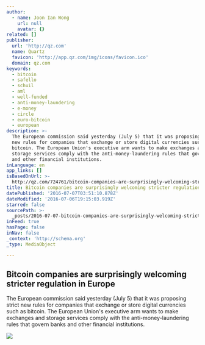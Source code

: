 ```yaml
---
author:
  - name: Joon Ian Wong
    url: null
    avatar: {}
related: []
publisher:
  url: 'http://qz.com'
  name: Quartz
  favicon: 'http://app.qz.com/img/icons/favicon.ico'
  domain: qz.com
keywords:
  - bitcoin
  - safello
  - schuil
  - aml
  - well-funded
  - anti-money-laundering
  - e-money
  - circle
  - euro-bitcoin
  - european
description: >-
  The European commission said yesterday (July 5) that it was proposing strict
  new rules for companies that exchange or store digital currencies such as
  bitcoin. The European Union's executive arm wants to make exchanges and
  storage services comply with the anti-money-laundering rules that govern banks
  and other financial institutions.
inLanguage: en
app_links: []
isBasedOnUrl: >-
  http://qz.com/724761/bitcoin-companies-are-surprisingly-welcoming-stricter-regulation-in-europe/
title: Bitcoin companies are surprisingly welcoming stricter regulation in Europe
datePublished: '2016-07-07T03:51:10.878Z'
dateModified: '2016-07-06T19:15:03.919Z'
starred: false
sourcePath: >-
  _posts/2016-07-07-bitcoin-companies-are-surprisingly-welcoming-stricter-regula.md
inFeed: true
hasPage: false
inNav: false
_context: 'http://schema.org'
_type: MediaObject

---
```

<article style=""><h1>Bitcoin companies are surprisingly welcoming stricter regulation in Europe</h1><p>The European commission said yesterday (July 5) that it was proposing strict new rules for companies that exchange or store digital currencies such as bitcoin. The European Union's executive arm wants to make exchanges and storage services comply with the anti-money-laundering rules that govern banks and other financial institutions.</p><img src="https://i2.wp.com/qzprod.files.wordpress.com/2016/07/july-6-rtx13opt-e1467828029146.jpg?fit=440%2C330&amp;quality=80&amp;strip=all&amp;ssl=1" /></article>